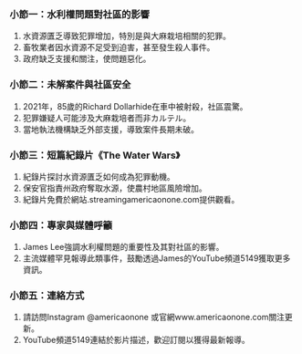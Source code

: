 ### 小節一：水利權問題對社區的影響
1. 水資源匱乏導致犯罪增加，特別是與大麻栽培相關的犯罪。
2. 畜牧業者因水資源不足受到迫害，甚至發生殺人事件。
3. 政府缺乏支援和關注，使問題惡化。

### 小節二：未解案件與社區安全
1. 2021年，85歲的Richard Dollarhide在車中被射殺，社區震驚。
2. 犯罪嫌疑人可能涉及大麻栽培者而非カルテル。
3. 當地執法機構缺乏外部支援，導致案件長期未破。

### 小節三：短篇紀錄片《The Water Wars》
1. 紀錄片探討水資源匱乏如何成為犯罪動機。
2. 保安官指責州政府奪取水源，使農村地區風險增加。
3. 紀錄片免費於網站.streamingamericaonone.com提供觀看。

### 小節四：專家與媒體呼籲
1. James Lee強調水利權問題的重要性及其對社區的影響。
2. 主流媒體罕見報導此類事件，鼓勵透過James的YouTube頻道5149獲取更多資訊。

### 小節五：連絡方式
1. 請訪問Instagram @americaonone 或官網www.americaonone.com關注更新。
2. YouTube頻道5149連結於影片描述，歡迎訂閱以獲得最新報導。